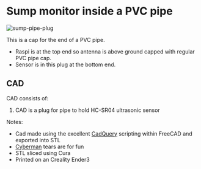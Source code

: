 # Sump monitor inside a PVC pipe

![sump-pipe-plug](sump-pipe-plug.pngg)


This is a cap for the end of a PVC pipe.
* Raspi is at the top end so antenna is above ground capped with regular PVC pipe cap.
* Sensor is in this plug at the bottom end. 

## CAD
CAD consists of:
1. CAD is a plug for pipe to hold HC-SR04 ultrasonic sensor

Notes:
* Cad made using the excellent [CadQuery](https://cadquery.readthedocs.io/en/latest/) scripting within FreeCAD and exported into STL
* [Cyberman](https://twitter.com/DoctorWho_Today/status/882296569839661056) tears are for fun
* STL sliced using Cura
* Printed on an Creality Ender3
